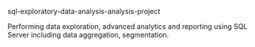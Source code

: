 sql-exploratory-data-analysis-analysis-project

Performing data exploration, advanced analytics and reporting using SQL Server including data aggregation, segmentation.

